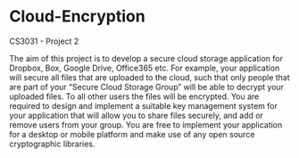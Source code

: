# Cloud-Encryption
CS3031 - Project 2


The aim of this project is to develop a secure cloud storage application for Dropbox, Box, Google
Drive, Office365 etc. For example, your application will secure all files that are uploaded to the cloud,
such that only people that are part of your “Secure Cloud Storage Group” will be able to decrypt your
uploaded files. To all other users the files will be encrypted.
You are required to design and implement a suitable key management system for your application that
will allow you to share files securely, and add or remove users from your group. You are free to
implement your application for a desktop or mobile platform and make use of any open source
cryptographic libraries.
